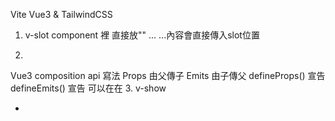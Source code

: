 <!-- 學習技術 -->
Vite Vue3 & TailwindCSS
<!-- 學習技術用法 -->
1. v-slot
component 裡  直接放"<slot />"
<component>...</component>
...內容會直接傳入slot位置

2.
Vue3 composition api 寫法
Props 由父傳子
Emits 由子傳父
defineProps() 宣告 
defineEmits() 宣告 
可以在在
3. 
v-show
* <template> 上面  不能使用v-show 
* v-show 一定會產生出物件，但是以CSS方式切換顯示與否（display:none）
v-if
* v-if 與 v-show 最大的差別在是否對 DOM 操作，v-if 會依照條件決定是否將元件渲染⾄至網⾴頁上。
<!-- 安裝套件 -->
vscode-
Vue VScode Snippets
Tailwind CSS IntelliSense
<!-- 連接 外至內-->

index.html -> App.vue -> Sitenavigation.vue

Sitenavigation.vue -> BaseModal.vue

